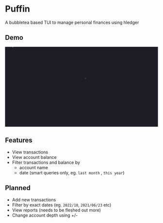 # Puffin
A bubbletea based TUI to manage personal finances using hledger

## Demo

<a href="./altscreen-toggle/main.go">
  <img width="750" src="hledgerui.gif" />
</a>


## Features
- View transactions
- View account balance
- Filter transactions and balance by 
    - account name
    - date (smart queries only, eg. `last month` , `this year`)
    
## Planned
- Add new transactions
- Filter by exact dates (eg. `2022/10`, `2021/06/23` etc)
- View reports (needs to be fleshed out more)
- Change account depth using +/-
